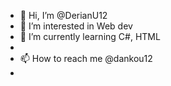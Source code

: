 - 👋 Hi, I’m @DerianU12
- 👀 I’m interested in Web dev
- 🌱 I’m currently learning C#, HTML
- 
- 📫 How to reach me @dankou12
- 

<!---
DerianU12/DerianU12 is a ✨ special ✨ repository because its `README.md` (this file) appears on your GitHub profile.
You can click the Preview link to take a look at your changes.
--->
